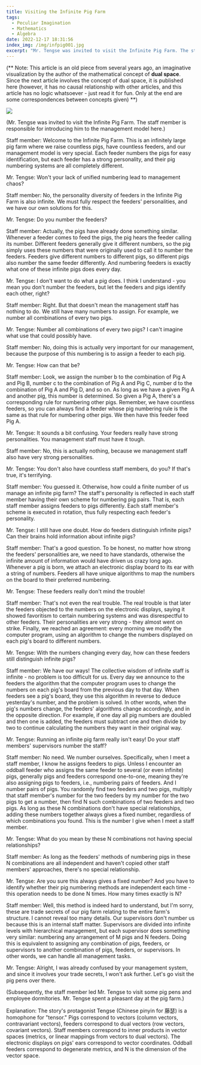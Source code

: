 ```yaml
---
title: Visiting the Infinite Pig Farm
tags:
  - Peculiar Imagination
  - Mathematics
  - Algebra
date: 2022-12-17 18:31:56
index_img: /img/infpig001.jpg
excerpt: "Mr. Tengse was invited to visit the Infinite Pig Farm. The staff member is responsible for introducing him to the management model here. Staff member: Welcome to the Infinite Pig Farm. This is an infinitely large pig farm where we raise countless pigs, have countless feeders, and our management model is very special. Each feeder numbers the pigs for easy identification, but each feeder has a strong personality, and their pig numbering systems are all completely different..."
---
```


<p class="likecode">(** Note: This article is an old piece from several years ago, an imaginative visualization by the author of the mathematical concept of <b>dual space</b>. Since the next article involves the concept of dual space, it is published here (however, it has no causal relationship with other articles, and this article has no logic whatsoever - just read it for fun. Only at the end are some correspondences between concepts given) **)</p>

![](/img/infpig001.jpg)

(Mr. Tengse was invited to visit the Infinite Pig Farm. The staff member is responsible for introducing him to the management model here.)

Staff member: Welcome to the Infinite Pig Farm. This is an infinitely large pig farm where we raise countless pigs, have countless feeders, and our management model is very special. Each feeder numbers the pigs for easy identification, but each feeder has a strong personality, and their pig numbering systems are all completely different.

Mr. Tengse: Won't your lack of unified numbering lead to management chaos?

Staff member: No, the personality diversity of feeders in the Infinite Pig Farm is also infinite. We must fully respect the feeders' personalities, and we have our own solutions for this.<!--more-->

Mr. Tengse: Do you number the feeders?

Staff member: Actually, the pigs have already done something similar. Whenever a feeder comes to feed the pigs, the pig hears the feeder calling its number. Different feeders generally give it different numbers, so the pig simply uses these numbers that were originally used to call it to number the feeders. Feeders give different numbers to different pigs, so different pigs also number the same feeder differently. And numbering feeders is exactly what one of these infinite pigs does every day.

Mr. Tengse: I don't want to do what a pig does. I think I understand - you mean you don't number the feeders, but let the feeders and pigs identify each other, right?

Staff member: Right. But that doesn't mean the management staff has nothing to do. We still have many numbers to assign. For example, we number all combinations of every two pigs.

Mr. Tengse: Number all combinations of every two pigs? I can't imagine what use that could possibly have.

Staff member: No, doing this is actually very important for our management, because the purpose of this numbering is to assign a feeder to each pig.

Mr. Tengse: How can that be?

Staff member: Look, we assign the number b to the combination of Pig A and Pig B, number c to the combination of Pig A and Pig C, number d to the combination of Pig A and Pig D, and so on. As long as we have a given Pig A and another pig, this number is determined. So given a Pig A, there's a corresponding rule for numbering other pigs. Remember, we have countless feeders, so you can always find a feeder whose pig numbering rule is the same as that rule for numbering other pigs. We then have this feeder feed Pig A.

Mr. Tengse: It sounds a bit confusing. Your feeders really have strong personalities. You management staff must have it tough.

Staff member: No, this is actually nothing, because we management staff also have very strong personalities.

Mr. Tengse: You don't also have countless staff members, do you? If that's true, it's terrifying.

Staff member: You guessed it. Otherwise, how could a finite number of us manage an infinite pig farm? The staff's personality is reflected in each staff member having their own scheme for numbering pig pairs. That is, each staff member assigns feeders to pigs differently. Each staff member's scheme is executed in rotation, thus fully respecting each feeder's personality.

Mr. Tengse: I still have one doubt. How do feeders distinguish infinite pigs? Can their brains hold information about infinite pigs?

Staff member: That's a good question. To be honest, no matter how strong the feeders' personalities are, we need to have standards, otherwise the infinite amount of information would have driven us crazy long ago. Whenever a pig is born, we attach an electronic display board to its ear with a string of numbers. Feeders all have unique algorithms to map the numbers on the board to their preferred numbering.

Mr. Tengse: These feeders really don't mind the trouble!

Staff member: That's not even the real trouble. The real trouble is that later the feeders objected to the numbers on the electronic displays, saying it showed favoritism to certain numbering systems and was disrespectful to other feeders. Their personalities are very strong - they almost went on strike. Finally, we reached an agreement: every morning we modify the computer program, using an algorithm to change the numbers displayed on each pig's board to different numbers.

Mr. Tengse: With the numbers changing every day, how can these feeders still distinguish infinite pigs?

Staff member: We have our ways! The collective wisdom of infinite staff is infinite - no problem is too difficult for us. Every day we announce to the feeders the algorithm that the computer program uses to change the numbers on each pig's board from the previous day to that day. When feeders see a pig's board, they use this algorithm in reverse to deduce yesterday's number, and the problem is solved. In other words, when the pig's numbers change, the feeders' algorithms change accordingly, and in the opposite direction. For example, if one day all pig numbers are doubled and then one is added, the feeders must subtract one and then divide by two to continue calculating the numbers they want in their original way.

Mr. Tengse: Running an infinite pig farm really isn't easy! Do your staff members' supervisors number the staff?

Staff member: No need. We number ourselves. Specifically, when I meet a staff member, I know he assigns feeders to pigs. Unless I encounter an oddball feeder who assigns the same feeder to several (or even infinite) pigs, generally pigs and feeders correspond one-to-one, meaning they're also assigning pigs to feeders, i.e., numbering pairs of feeders. And I number pairs of pigs. You randomly find two feeders and two pigs, multiply that staff member's number for the two feeders by my number for the two pigs to get a number, then find N such combinations of two feeders and two pigs. As long as these N combinations don't have special relationships, adding these numbers together always gives a fixed number, regardless of which combinations you found. This is the number I give when I meet a staff member.

Mr. Tengse: What do you mean by these N combinations not having special relationships?

Staff member: As long as the feeders' methods of numbering pigs in these N combinations are all independent and haven't copied other staff members' approaches, there's no special relationship.

Mr. Tengse: Are you sure this always gives a fixed number? And you have to identify whether their pig numbering methods are independent each time - this operation needs to be done N times. How many times exactly is N?

Staff member: Well, this method is indeed hard to understand, but I'm sorry, these are trade secrets of our pig farm relating to the entire farm's structure. I cannot reveal too many details. Our supervisors don't number us because this is an internal staff matter. Supervisors are divided into infinite levels with hierarchical management, but each supervisor does something very similar: numbering any arrangement of M pigs and N feeders. Doing this is equivalent to assigning any combination of pigs, feeders, or supervisors to another combination of pigs, feeders, or supervisors. In other words, we can handle all management tasks.

Mr. Tengse: Alright, I was already confused by your management system, and since it involves your trade secrets, I won't ask further. Let's go visit the pig pens over there.

(Subsequently, the staff member led Mr. Tengse to visit some pig pens and employee dormitories. Mr. Tengse spent a pleasant day at the pig farm.)

Explanation: The story's protagonist Tengse (Chinese pinyin for 藤瑟) is a homophone for "tensor." Pigs correspond to vectors (column vectors, contravariant vectors), feeders correspond to dual vectors (row vectors, covariant vectors). Staff members correspond to inner products in vector spaces (metrics, or linear mappings from vectors to dual vectors). The electronic displays on pigs' ears correspond to vector coordinates. Oddball feeders correspond to degenerate metrics, and N is the dimension of the vector space.